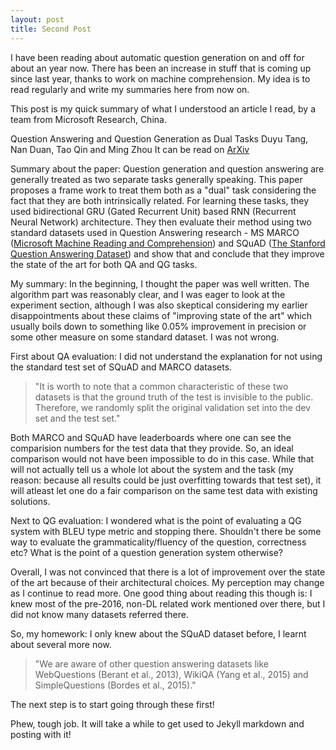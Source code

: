 ```yaml
---
layout: post
title: Second Post
---
```

I have been reading about automatic question generation on and off for about an year now. There has been an increase in stuff that is coming up since last year, thanks to work on machine comprehension. My idea is to read regularly and write my summaries here from now on.

This post is my quick summary of what I understood an article I read, by a team from Microsoft Research, China.

Question Answering and Question Generation as Dual Tasks
Duyu Tang, Nan Duan, Tao Qin and Ming Zhou
It can be read on [ArXiv](https://arxiv.org/pdf/1706.02027.pdf)

Summary about the paper: Question generation and question answering are generally treated as two separate tasks generally speaking. This paper proposes a frame work to treat them both as a "dual" task considering the fact that they are both intrinsically related. For learning these tasks, they used bidirectional GRU (Gated Recurrent Unit) based RNN (Recurrent Neural Network) architecture. They then evaluate their method using two standard datasets used in Question Answering research - MS MARCO ([Microsoft Machine Reading and Comprehension](http://www.msmarco.org/about.aspx)) and SQuAD ([The Stanford Question Answering Dataset](https://rajpurkar.github.io/SQuAD-explorer/)) and show that and conclude that they improve the state of the art for both QA and QG tasks.

My summary: In the beginning, I thought the paper was well written. The algorithm part was reasonably clear, and I was eager to look at the experiment section, although I was also skeptical considering my earlier disappointments about these claims of "improving state of the art" which usually boils down to something like 0.05% improvement in precision or some other measure on some standard dataset. I was not wrong.

First about QA evaluation: I did not understand the explanation for not using the standard test set of SQuAD and MARCO datasets. 

>  "It is worth to note that a common characteristic of these two datasets is that the ground truth of the test is invisible to the
public. Therefore, we randomly split the original validation set into the dev set and the test set."

Both MARCO and SQuAD have leaderboards where one can see the comparision numbers for the test data that they provide. So, an ideal comparison would not have been impossible to do in this case. While that will not actually tell us a whole lot about the system and the task (my reason: because all results could be just overfitting towards that test set), it will atleast let one do a fair comparison on the same test data with existing solutions. 

Next to QG evaluation: I wondered what is the point of evaluating a QG system with BLEU type metric and stopping there. Shouldn't there be some way to evaluate the grammaticality/fluency of the question, correctness etc? What is the point of a question generation system otherwise?  

Overall, I was not convinced that there is a lot of improvement over the state of the art because of their architectural choices. My perception may change as I continue to read more. One good thing about reading this though is: I knew most of the pre-2016, non-DL related work mentioned over there, but I did not know many datasets referred there.

So, my homework: I only knew about the SQuAD dataset before, I learnt about several more now. 
> "We are aware of other question answering datasets like WebQuestions (Berant et al., 2013), WikiQA (Yang et al., 2015) and  SimpleQuestions (Bordes et al., 2015)."

The next step is to start going through these first!

Phew, tough job. It will take a while to get used to Jekyll markdown and posting with it!
